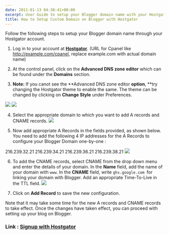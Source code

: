 ```yaml
---
date: 2011-01-13 04:30:41+00:00
excerpt: User Guide to setup your Blogger domain name with your Hostgator account.
title: How to Setup Custom Domain on Blogger with Hostgator
---
```


Follow the following steps to setup your Blogger domain name through your Hostgator account.



	
  1. Log in to your account at [**Hostgator**](http://rt.cx/hostgator). (URL for Cpanel like http://example.com/cpanel, replace example.com with actual domain name)

	
  2. At the control panel, click on the **Advanced DNS zone editor** which can be found under the **Domains** section.

	
  3. **Note:** If you canot see the **Advanced DNS zone editor **option**, **try changing the Hostgator theme to enable the same. The theme can be changed by clicking on **Change Style** under Preferences.

[![](https://rtcamp.com/wp-content/uploads/2010/12/b2w-hostgator-5.jpg)](https://rtcamp.com/wp-content/uploads/2010/12/b2w-hostgator-5.jpg)
[![](https://rtcamp.com/wp-content/uploads/2010/12/b2w-hostgator-1.jpg)](https://rtcamp.com/wp-content/uploads/2010/12/b2w-hostgator-1.jpg)
	
  4. Select the appropriate domain to which you want to add A records and CNAME records.
[![](https://rtcamp.com/wp-content/uploads/2010/12/b2w-hostgator-2-600x153.jpg)](https://rtcamp.com/wp-content/uploads/2010/12/b2w-hostgator-2.jpg)

	
  5. Now add appropriate A Records in the fields provided, as shown below. You need to add the following 4 IP addresses for the A Records to configure your Blogger Domain one-by-one :

216.239.32.21
216.239.34.21
216.239.36.21
216.239.38.21
[![](https://rtcamp.com/wp-content/uploads/2010/12/b2w-hostgator-31.jpg)](https://rtcamp.com/wp-content/uploads/2010/12/b2w-hostgator-31.jpg)

[](https://rtcamp.com/wp-content/uploads/2010/12/b2w-hostgator-31.jpg)
	
  6. To add the CNAME records, select CNAME from the drop down menu and enter the details of your domain. In the **Name** field, add the name of your domain with `www`. In the **CNAME** field, write `ghs.google.com `for linking your domain with Blogger. Add an appropriate Time-To-Live in the TTL field.
[![](https://rtcamp.com/wp-content/uploads/2010/12/b2w-hostgator-4.jpg)](https://rtcamp.com/wp-content/uploads/2010/12/b2w-hostgator-4.jpg)

	
  7. Click on **Add Record** to save the new configuration.


Note that it may take some time for the new A records and CNAME records to take effect. Once the changes have taken effect, you can proceed with setting up your blog on Blogger.


### Link : [Signup with Hostgator](http://rt.cx/hostgator)
